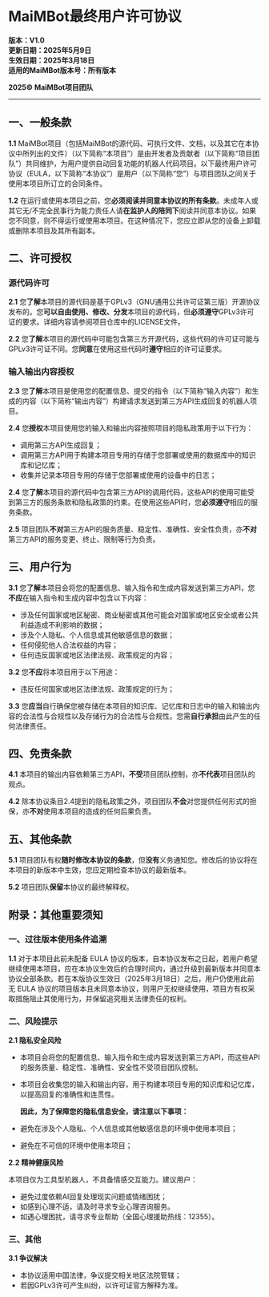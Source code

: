 # **MaiMBot最终用户许可协议**  
**版本：V1.0**  
**更新日期：2025年5月9日**  
**生效日期：2025年3月18日**  
**适用的MaiMBot版本号：所有版本**   

**2025© MaiMBot项目团队**

---

## 一、一般条款

**1.1** MaiMBot项目（包括MaiMBot的源代码、可执行文件、文档，以及其它在本协议中所列出的文件）（以下简称“本项目”）是由开发者及贡献者（以下简称“项目团队”）共同维护，为用户提供自动回复功能的机器人代码项目。以下最终用户许可协议（EULA，以下简称“本协议”）是用户（以下简称“您”）与项目团队之间关于使用本项目所订立的合同条件。

**1.2** 在运行或使用本项目之前，您**必须阅读并同意本协议的所有条款**。未成年人或其它无/不完全民事行为能力责任人请**在监护人的陪同下**阅读并同意本协议。如果您不同意，则不得运行或使用本项目。在这种情况下，您应立即从您的设备上卸载或删除本项目及其所有副本。


## 二、许可授权

### 源代码许可
**2.1** 您**了解**本项目的源代码是基于GPLv3（GNU通用公共许可证第三版）开源协议发布的。您**可以自由使用、修改、分发**本项目的源代码，但**必须遵守**GPLv3许可证的要求。详细内容请参阅项目仓库中的LICENSE文件。

**2.2** 您**了解**本项目的源代码中可能包含第三方开源代码，这些代码的许可证可能与GPLv3许可证不同。您**同意**在使用这些代码时**遵守**相应的许可证要求。


### 输入输出内容授权

**2.3** 您**了解**本项目是使用您的配置信息、提交的指令（以下简称“输入内容”）和生成的内容（以下简称“输出内容”）构建请求发送到第三方API生成回复的机器人项目。

**2.4** 您**授权**本项目使用您的输入和输出内容按照项目的隐私政策用于以下行为：
   - 调用第三方API生成回复；
   - 调用第三方API用于构建本项目专用的存储于您部署或使用的数据库中的知识库和记忆库；
   - 收集并记录本项目专用的存储于您部署或使用的设备中的日志；

**2.4** 您**了解**本项目的源代码中包含第三方API的调用代码，这些API的使用可能受到第三方的服务条款和隐私政策的约束。在使用这些API时，您**必须遵守**相应的服务条款。

**2.5** 项目团队**不对**第三方API的服务质量、稳定性、准确性、安全性负责，亦**不对**第三方API的服务变更、终止、限制等行为负责。


## 三、用户行为

**3.1** 您**了解**本项目会将您的配置信息、输入指令和生成内容发送到第三方API，您**不应**在输入指令和生成内容中包含以下内容：
   - 涉及任何国家或地区秘密、商业秘密或其他可能会对国家或地区安全或者公共利益造成不利影响的数据；
   - 涉及个人隐私、个人信息或其他敏感信息的数据；
   - 任何侵犯他人合法权益的内容；
   - 任何违反国家或地区法律法规、政策规定的内容；

**3.2** 您**不应**将本项目用于以下用途：
  - 违反任何国家或地区法律法规、政策规定的行为；

**3.3** 您**应当**自行确保您被存储在本项目的知识库、记忆库和日志中的输入和输出内容的合法性与合规性以及存储行为的合法性与合规性。您需**自行承担**由此产生的任何法律责任。



## 四、免责条款

**4.1** 本项目的输出内容依赖第三方API，**不受**项目团队控制，亦**不代表**项目团队的观点。

**4.2** 除本协议条目2.4提到的隐私政策之外，项目团队**不会**对您提供任何形式的担保，亦**不对**使用本项目的造成的任何后果负责。

## 五、其他条款

**5.1** 项目团队有权**随时修改本协议的条款**，但**没有**义务通知您。修改后的协议将在本项目的新版本中生效，您应定期检查本协议的最新版本。

**5.2** 项目团队**保留**本协议的最终解释权。


## 附录：其他重要须知

### 一、过往版本使用条件追溯

**1.1** 对于本项目此前未配备 EULA 协议的版本，自本协议发布之日起，若用户希望继续使用本项目，应在本协议生效后的合理时间内，通过升级到最新版本并同意本协议全部条款。若在本版协议生效日（2025年3月18日）之后，用户仍使用此前无 EULA 协议的项目版本且未同意本协议，则用户无权继续使用，项目方有权采取措施阻止其使用行为，并保留追究相关法律责任的权利。


### 二、风险提示

**2.1 隐私安全风险** 

   - 本项目会将您的配置信息、输入指令和生成内容发送到第三方API，而这些API的服务质量、稳定性、准确性、安全性不受项目团队控制。
   - 本项目会收集您的输入和输出内容，用于构建本项目专用的知识库和记忆库，以提高回复的准确性和连贯性。

      **因此，为了保障您的隐私信息安全，请注意以下事项：**

   - 避免在涉及个人隐私、个人信息或其他敏感信息的环境中使用本项目；
   - 避免在不可信的环境中使用本项目；

**2.2 精神健康风险** 

本项目仅为工具型机器人，不具备情感交互能力。建议用户：
   - 避免过度依赖AI回复处理现实问题或情绪困扰；  
   - 如感到心理不适，请及时寻求专业心理咨询服务。 
   - 如遇心理困扰，请寻求专业帮助（全国心理援助热线：12355）。   

### 三、其他
**3.1 争议解决**
   - 本协议适用中国法律，争议提交相关地区法院管辖；  
   - 若因GPLv3许可产生纠纷，以许可证官方解释为准。  
